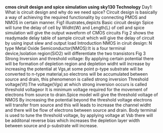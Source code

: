 **cmos ciruit design and spice simulation using sky130 Technology**
Day1:
What is circuit design and why do we need spice?
Circuit design is basically a way of achieving the required functionality by connecting PMOS and NMOS in certain manner.
Fig1 illustrates,depicts Basic circuit design
Spice will tune the delay of cell by Widht(W) and Length(L) of cell and spice simulation will give the output waveform of CMOS circuits
Fig 2 shows the readymade delay table of sample circuit which will give the delay of circuit by using input slew and output load
Introduction NMOS in ciruit design:
N type Metal Oxide Semiconductor(NMOS):It is a four terminal device,Isolation region(SiO2) will differentiate the two transistors
Fig 3
Strong Inversion and threshold voltage:
By applying certain potential there will be formation of depletion region and depletion widht will increase by increasing the potential at Vgs,at some point p-type substrate will be converted to n-type material,so electrons will be accumulated between source and drain, this phenomenon is called strong inversion 
Threshold voltage(Vt):The voltage(Vgs) at which strong inversion occurs is called threshold voltageor It is minimum voltage required for the movement of electrons from source to drain.Spice model will give the threshold voltage of NMOS
By increasing the potential beyond the threshold voltage electrons will transfer from source and this will leads to increase the channel widht and there will be flow of electrons between source and drain.
Body terminal is used to tune the threshold voltage, by applying voltage at Vsb there will be additonal reverse bias which increases the depletion layer width between source and p-substrate will increase. 
